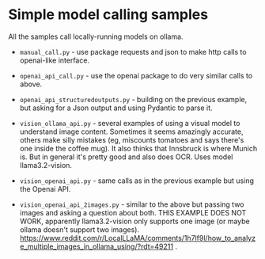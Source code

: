# Simple model calling samples

All the samples call locally-running models on ollama.

- `manual_call.py` - use package requests and json to make http calls to openai-like interface.

- `openai_api_call.py` - use the openai package to do very similar calls to above. 

- `openai_api_structuredoutputs.py` - building on the previous example, but asking for a Json output and using Pydantic to parse it.

- `vision_ollama_api.py` - several examples of using a visual model to understand image content. Sometimes it seems amazingly accurate, others make silly mistakes (eg, miscounts tomatoes and says there's one inside the coffee mug). It also thinks that Innsbruck is where Munich is. But in general it's pretty good and also does OCR. Uses model llama3.2-vision.

- `vision_openai_api.py` - same calls as in the previous example but using the Openai API.

- `vision_openai_api_2images.py` - similar to the above but passing two images and asking a question about both. THIS EXAMPLE DOES NOT WORK, apparently llama3.2-vision only supports one image (or maybe ollama doesn't support two images). https://www.reddit.com/r/LocalLLaMA/comments/1h7lf9l/how_to_analyze_multiple_images_in_ollama_using/?rdt=49211 . 
